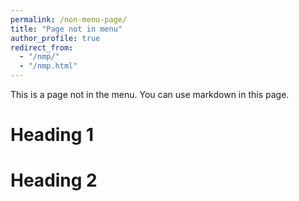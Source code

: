 ```yaml
---
permalink: /non-menu-page/
title: "Page not in menu"
author_profile: true
redirect_from: 
  - "/nmp/"
  - "/nmp.html"
---
```

 
This is a page not in the menu. You can use markdown in this page.

Heading 1
======

Heading 2
======
